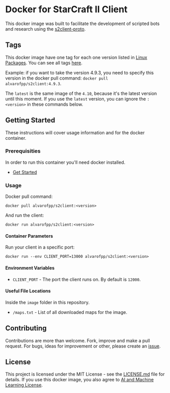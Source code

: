 # Docker for StarCraft II Client

This docker image was built to facilitate the development of scripted bots and research using the [s2client-proto](https://github.com/Blizzard/s2client-proto).

## Tags

This docker image have one tag for each one version listed in [Linux Packages](https://github.com/Blizzard/s2client-proto#linux-packages).
You can see all tags [here](https://hub.docker.com/r/alvarofpp/s2client/tags).

Example: if you want to take the version 4.9.3, you need to specify this version in the docker pull command: `docker pull alvarofpp/s2client:4.9.3`.

The `latest` is the same image of the `4.10`, because it's the latest version until this moment.
If you use the `latest` version, you can ignore the `:<version>` in these commands below.

## Getting Started

These instructions will cover usage information and for the docker container.

### Prerequisities

In order to run this container you'll need docker installed.

- [Get Started](https://docs.docker.com/get-started/)

### Usage

Docker pull command:

```shell
docker pull alvarofpp/s2client:<version>
```

And run the client:

```shell
docker run alvarofpp/s2client:<version>
```

#### Container Parameters

Run your client in a specific port:

```shell
docker run --env CLIENT_PORT=13000 alvarofpp/s2client:<version>
```

#### Environment Variables

- `CLIENT_PORT` - The port the client runs on. By default is `12000`.

#### Useful File Locations

Inside the `image` folder in this repository.

- `/maps.txt` - List of all downloaded maps for the image.

## Contributing

Contributions are more than welcome. Fork, improve and make a pull request. For bugs, ideas for improvement or other, please create an [issue](https://github.com/alvarofpp/docker-s2client/issues).

## License

This project is licensed under the MIT License - see the [LICENSE.md](LICENSE.md) file for details.
If you use this docker image, you also agree to [AI and Machine Learning License](http://blzdistsc2-a.akamaihd.net/AI_AND_MACHINE_LEARNING_LICENSE.html).
